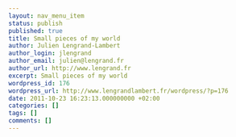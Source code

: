 ```yaml
---
layout: nav_menu_item
status: publish
published: true
title: Small pieces of my world
author: Julien Lengrand-Lambert
author_login: jlengrand
author_email: julien@lengrand.fr
author_url: http://www.lengrand.fr
excerpt: Small pieces of my world
wordpress_id: 176
wordpress_url: http://www.lengrandlambert.fr/wordpress/?p=176
date: 2011-10-23 16:23:13.000000000 +02:00
categories: []
tags: []
comments: []
---
```


